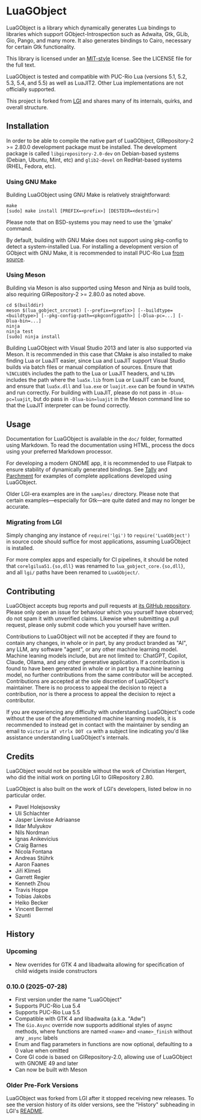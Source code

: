# LuaGObject

LuaGObject is a library which dynamically generates Lua bindings to libraries which support GObject-Introspection such as Adwaita, Gtk, GLib, Gio, Pango, and many more. It also generates bindings to Cairo, necessary for certain Gtk functionality.

This library is licensed under an [MIT-style](http://www.opensource.org/licenses/mit-license.php) license. See the LICENSE file for the full text.

LuaGObject is tested and compatible with PUC-Rio Lua (versions 5.1, 5.2, 5.3, 5.4, and 5.5) as well as LuaJIT2. Other Lua implementations are not officially supported.

This project is forked from [LGI](http://github.com/lgi-devs/lgi) and shares many of its internals, quirks, and overall structure.

## Installation

In order to be able to compile the native part of LuaGObject, GIRepository-2 >= 2.80.0 development package must be installed. The development package is called `libgirepository-2.0-dev` on Debian-based systems (Debian, Ubuntu, Mint, etc) and `glib2-devel` on RedHat-based systems (RHEL, Fedora, etc).

### Using GNU Make

Building LuaGObject using GNU Make is relatively straightforward:

	make
	[sudo] make install [PREFIX=<prefix>] [DESTDIR=<destdir>]

Please note that on BSD-systems you may need to use the 'gmake' command.

By default, building with GNU Make does not support using pkg-config to detect a system-installed Lua. For installing a development version of GObject with GNU Make, it is recommended to install PUC-Rio Lua [from source](https://www.lua.org/download.html).

### Using Meson

Building via Meson is also supported using Meson and Ninja as build tools, also requiring GIRepository-2 >= 2.80.0 as noted above.

	cd $(builddir)
	meson $(lua_gobject_srcroot) [--prefix=<prefix>] [--buildtype=<buildtype>] [--pkg-config-path=<pkgconfigpath>] [-Dlua-pc=...] [-Dlua-bin=...]
	ninja
	ninja test
	[sudo] ninja install

Building LuaGObject with Visual Studio 2013 and later is also supported via Meson. It is recommended in this case that CMake is also installed to make finding Lua or LuaJIT easier, since Lua and LuaJIT support Visual Studio builds via batch files or manual compilation of sources. Ensure that `%INCLUDE%` includes the path to the Lua or LuaJIT headers, and `%LIB%` includes the path where the `lua5x.lib` from Lua or LuaJIT can be found, and ensure that `lua5x.dll` and `lua.exe` or `luajit.exe` can be found in `%PATH%` and run correctly. For building with LuaJIT, please do not pass in `-Dlua-pc=luajit`, but do pass in `-Dlua-bin=luajit` in the Meson command line so that the LuaJIT interpreter can be found correctly.

## Usage

Documentation for LuaGObject is available in the `doc/` folder, formatted using Markdown. To read the documentation using HTML, process the docs using your preferred Markdown processor.

For developing a modern GNOME app, it is recommended to use Flatpak to ensure stability of dynamically generated bindings. See [Tally](https://github.com/vtrlx/tally) and [Parchment](https://github.com/vtrlx/parchment) for examples of complete applications developed using LuaGObject.

Older LGI-era examples are in the `samples/` directory. Please note that certain examples—especially for Gtk—are quite dated and may no longer be accurate.

### Migrating from LGI

Simply changing any instance of `require('lgi')` to `require('LuaGObject')` in source code should suffice for most applications, assuming LuaGObject is installed.

For more complex apps and especially for CI pipelines, it should be noted that `corelgilua51.{so,dll}` was renamed to `lua_gobject_core.{so,dll}`, and all `lgi/` paths have been renamed to `LuaGObject/`.

## Contributing

LuaGObject accepts bug reports and pull requests at [its GitHub repository](https://github.com/vtrlx/LuaGObject). Please only open an issue for behaviour which you yourself have observed; do not spam it with unverified claims. Likewise when submitting a pull request, please only submit code which you yourself have written.

Contributions to LuaGObject will not be accepted if they are found to contain any changes, in whole or in part, by any product branded as "AI", any LLM, any software "agent", or any other machine learning model. Machine leaning models include, but are not limited to: ChatGPT, Copilot, Claude, Ollama, and any other generative application. If a contribution is found to have been generated in whole or in part by a machine learning model, no further contributions from the same contributor will be accepted. Contributions are accepted at the sole discretion of LuaGObject's maintainer. There is no process to appeal the decision to reject a contribution, nor is there a process to appeal the decision to reject a contributor.

If you are experiencing any difficulty with understanding LuaGObject's code without the use of the aforementioned machine learning models, it is recommended to instead get in contact with the maintainer by sending an email to `victoria AT vtrlx DOT ca` with a subject line indicating you'd like assistance understanding LuaGObject's internals.

## Credits

LuaGObject would not be possible without the work of Christian Hergert, who did the initial work on porting LGI to GIRepository 2.80.

LuaGObject is also built on the work of LGI's developers, listed below in no particular order.

- Pavel Holejsovsky
- Uli Schlachter
- Jasper Lievisse Adriaanse
- Ildar Mulyukov
- Nils Nordman
- Ignas Anikevicius
- Craig Barnes
- Nicola Fontana
- Andreas Stührk
- Aaron Faanes
- Jiří Klimeš
- Garrett Regier
- Kenneth Zhou
- Travis Hoppe
- Tobias Jakobs
- Heiko Becker
- Vincent Bermel
- Szunti

## History

### Upcoming

- New overrides for GTK 4 and libadwaita allowing for specification of child widgets inside constructors

### 0.10.0 (2025-07-28)

- First version under the name "LuaGObject"
- Supports PUC-Rio Lua 5.4
- Supports PUC-Rio Lua 5.5
- Compatible with GTK 4 and libadwaita (a.k.a. "Adw")
- The `Gio.Async` override now supports additional styles of async methods, where functions are named `<name>` and `<name>_finish` without any `_async` labels
- Enum and flag parameters in functions are now optional, defaulting to a 0 value when omitted
- Core GI code is based on GIRepository-2.0, allowing use of LuaGObject with GNOME 49 and later
- Can now be built with Meson

### Older Pre-Fork Versions

LuaGObject was forked from LGI after it stopped receiving new releases. To see the version history of its older versions, see the "History" subheading in LGI's [README](http://github.com/lgi-devs/lgi#history).
